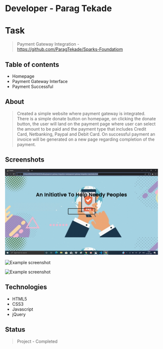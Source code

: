 # Developer - Parag Tekade

# Task
> Payment Gateway Integration - https://github.com/ParagTekade/Sparks-Foundatiom

## Table of contents
* Homepage
* Payment Gateway Interface
* Payment Successful

## About
> Created a simple website where payment gateway is integrated. There is a simple donate button on homepage, on clicking the donate button, the user will land on the payment page where user can select the amount to be paid and the payment type that includes Credit Card, Netbanking, Paypal and Debit Card. On successful payment an invoice will be generated on a new page regarding completion of the payment.

## Screenshots
![Example screenshot](https://github.com/ParagTekade/Sparks-Foundatiom/blob/9cde895eef2063777a5b43b24801129d3740453d/payment-gateway-integration-main/payment-gateway-integration-main/sparks%201.png)<br>

![Example screenshot](./payment-gateway-integration-main/spark2.png)<br>

![Example screenshot](./payment-gateway-integration-main/spark3.png)

## Technologies
* HTML5
* CSS3
* Javascript
* jQuery

## Status
> Project - Completed

